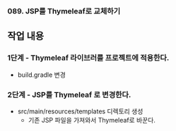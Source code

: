 ### 089. JSP를 Thymeleaf로 교체하기

## 작업 내용

### 1단계 - Thymeleaf 라이브러를 프로젝트에 적용한다.

- build.gradle 변경

### 2단계 - JSP를 Thymeleaf 로 변경한다.

- src/main/resources/templates 디렉토리 생성
  - 기존 JSP 파일을 가져와서 Thymeleaf로 바꾼다.
